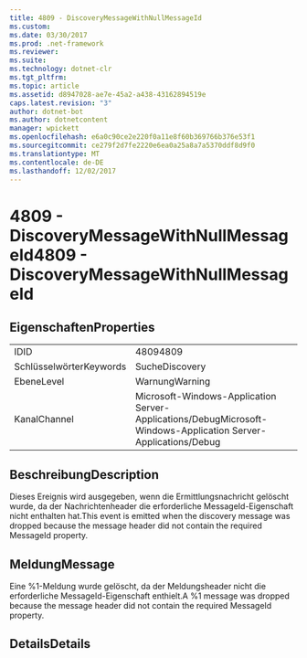 ```yaml
---
title: 4809 - DiscoveryMessageWithNullMessageId
ms.custom: 
ms.date: 03/30/2017
ms.prod: .net-framework
ms.reviewer: 
ms.suite: 
ms.technology: dotnet-clr
ms.tgt_pltfrm: 
ms.topic: article
ms.assetid: d8947028-ae7e-45a2-a438-43162894519e
caps.latest.revision: "3"
author: dotnet-bot
ms.author: dotnetcontent
manager: wpickett
ms.openlocfilehash: e6a0c90ce2e220f0a11e8f60b369766b376e53f1
ms.sourcegitcommit: ce279f2d7fe2220e6ea0a25a8a7a5370ddf8d9f0
ms.translationtype: MT
ms.contentlocale: de-DE
ms.lasthandoff: 12/02/2017
---
```

# <a name="4809---discoverymessagewithnullmessageid"></a><span data-ttu-id="c1e7c-102">4809 - DiscoveryMessageWithNullMessageId</span><span class="sxs-lookup"><span data-stu-id="c1e7c-102">4809 - DiscoveryMessageWithNullMessageId</span></span>
## <a name="properties"></a><span data-ttu-id="c1e7c-103">Eigenschaften</span><span class="sxs-lookup"><span data-stu-id="c1e7c-103">Properties</span></span>  
  
|||  
|-|-|  
|<span data-ttu-id="c1e7c-104">ID</span><span class="sxs-lookup"><span data-stu-id="c1e7c-104">ID</span></span>|<span data-ttu-id="c1e7c-105">4809</span><span class="sxs-lookup"><span data-stu-id="c1e7c-105">4809</span></span>|  
|<span data-ttu-id="c1e7c-106">Schlüsselwörter</span><span class="sxs-lookup"><span data-stu-id="c1e7c-106">Keywords</span></span>|<span data-ttu-id="c1e7c-107">Suche</span><span class="sxs-lookup"><span data-stu-id="c1e7c-107">Discovery</span></span>|  
|<span data-ttu-id="c1e7c-108">Ebene</span><span class="sxs-lookup"><span data-stu-id="c1e7c-108">Level</span></span>|<span data-ttu-id="c1e7c-109">Warnung</span><span class="sxs-lookup"><span data-stu-id="c1e7c-109">Warning</span></span>|  
|<span data-ttu-id="c1e7c-110">Kanal</span><span class="sxs-lookup"><span data-stu-id="c1e7c-110">Channel</span></span>|<span data-ttu-id="c1e7c-111">Microsoft-Windows-Application Server-Applications/Debug</span><span class="sxs-lookup"><span data-stu-id="c1e7c-111">Microsoft-Windows-Application Server-Applications/Debug</span></span>|  
  
## <a name="description"></a><span data-ttu-id="c1e7c-112">Beschreibung</span><span class="sxs-lookup"><span data-stu-id="c1e7c-112">Description</span></span>  
 <span data-ttu-id="c1e7c-113">Dieses Ereignis wird ausgegeben, wenn die Ermittlungsnachricht gelöscht wurde, da der Nachrichtenheader die erforderliche MessageId-Eigenschaft nicht enthalten hat.</span><span class="sxs-lookup"><span data-stu-id="c1e7c-113">This event is emitted when the discovery message was dropped because the message header did not contain the required MessageId property.</span></span>  
  
## <a name="message"></a><span data-ttu-id="c1e7c-114">Meldung</span><span class="sxs-lookup"><span data-stu-id="c1e7c-114">Message</span></span>  
 <span data-ttu-id="c1e7c-115">Eine %1-Meldung wurde gelöscht, da der Meldungsheader nicht die erforderliche MessageId-Eigenschaft enthielt.</span><span class="sxs-lookup"><span data-stu-id="c1e7c-115">A %1 message was dropped because the message header did not contain the required MessageId property.</span></span>  
  
## <a name="details"></a><span data-ttu-id="c1e7c-116">Details</span><span class="sxs-lookup"><span data-stu-id="c1e7c-116">Details</span></span>
